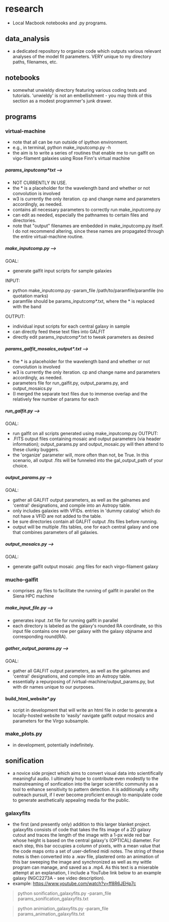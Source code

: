 # research
- Local Macbook notebooks and .py programs.

## data_analysis
- a dedicated repository to organize code which outputs various relevant analyses of the model fit parameters. VERY unique to my directory paths, filenames, etc.

## notebooks
- somewhat unwieldy directory featuring various coding tests and tutorials. 'unwieldy' is not an embellishment - you may think of this section as a modest programmer's junk drawer.

## programs

### virtual-machine
- note that all can be run outside of ipython environment. 
- e.g., in terminal, python make_inputcomp.py -h 
- the aim is to write a series of routines that enable me to run galfit on vigo-filament galaxies using Rose Finn's virtual machine

##### params_inputcomp*txt -->
- NOT CURRENTLY IN USE.
- the * is a placeholder for the wavelength band and whether or not convolution is involved 
- w3 is currently the only iteration. cp and change name and parameters accordingly, as needed. 
- contains all necessary parameters to correctly run make_inputcomp.py 
- can edit as needed, especially the pathnames to certain files and directories. 
- note that "output" filenames are embedded in make_inputcomp.py itself. I do not recommend altering, since these names are propagated through the entire virtual-machine routine. 

##### make_inputcomp.py --> 
GOAL: 
- generate galfit input scripts for sample galaxies 

INPUT: 
- python make_inputcomp.py -param_file /path/to/paramfile/paramfile (no quotation marks) 
- paramfile should be params_inputcomp*.txt, where the * is replaced with the band 

OUTPUT: 
- individual input scripts for each central galaxy in sample 
- can directly feed these text files into GALFIT 
- directly edit params_inputcomp*.txt to tweak parameters as desired 

##### params_galfit_mosaics_output*.txt -->
- the * is a placeholder for the wavelength band and whether or not convolution is involved 
- w3 is currently the only iteration. cp and change name and parameters accordingly, as needed. 
- parameters file for run_galfit.py, output_params.py, and output_mosaics.py 
- (I merged the separate text files due to immense overlap and the relatively few number of params for each 

##### run_galfit.py -->
GOAL: 
- run galfit on all scripts generated using make_inputcomp.py 
OUTPUT: 
- .FITS output files containing mosaic and output parameters (via header information); output_params.py and output_mosaic.py will then attend to these clunky buggers. 
- the 'organize' parameter will, more often than not, be True. In this scenario, all output .fits will be funneled into the gal_output_path of your choice. 

##### output_params.py -->
GOAL:
- gather all GALFIT output parameters, as well as the galnames and 'central' designations, and compile into an Astropy table. 
- only includes galaxies with VFIDs. entries in 'dummy catalog' which do not have a VFID are not added to the table. 
- be sure directories contain all GALFIT output .fits files before running. 
- output will be multiple .fits tables, one for each central galaxy and one that combines parameters of all galaxies. 

##### output_mosaics.py -->
GOAL: 
- generate galfit output mosaic .png files for each virgo-filament galaxy 

### mucho-galfit
- comprises .py files to facilitate the running of galfit in parallel on the Siena HPC machine

##### make_input_file.py -->
- generates input .txt file for running galfit in parallel 
- each directory is labeled as the galaxy's rounded RA coordinate, so this input file contains one row per galaxy with the galaxy objname and corresponding round(RA). 

##### gather_output_params.py -->
GOAL:
- gather all GALFIT output parameters, as well as the galnames and 'central' designations, and compile into an Astropy table. 
- essentially a repurposing of /virtual-machine/output_params.py, but with dir names unique to our purposes. 

#### build_html_website*.py
- script in development that will write an html file in order to generate a locally-hosted website to 'easily' navigate galfit output mosaics and parameters for the Virgo subsample.

### make_plots.py
- in development, potentially indefinitely.

## sonification
- a novice side project which aims to convert visual data into scientifically meaningful audio. I ultimately hope to contribute even modestly to the mainstreaming of sonfication into the larger scientific community as a tool to enhance sensitivity to pattern detection. it is additionally a nifty outreach pursuit, if I ever become proficient enough to manipulate code to generate aesthetically appealing media for the public.

### galaxyfits
- the first (and presently only) addition to this larger blanket project. galaxyfits consists of code that takes the fits image of a 2D galaxy cutout and traces the length of the image with a 1-px wide red bar whose height is based on the central galaxy's (OPTICAL) diameter. For each step, this bar occupies a column of pixels, with a mean value that the code maps onto a set of user-defined midi notes. The string of these notes is then converted into a .wav file, plastered onto an animation of this bar sweeping the image and synchronized as well as my wittle program can manage, and saved as a .mp4. As this text is a miserable attempt at an explanation, I include a YouTube link below to an example galaxy (NGC2273A - see video description).
- example: https://www.youtube.com/watch?v=ff8R6JEHp7c
> python sonification_galaxyfits.py -param_file params_sonification_galaxyfits.txt

> python animiation_galaxyfits.py -param_file params_animation_galaxyfits.txt




































